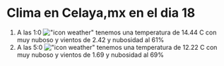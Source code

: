 # Clima en Celaya,mx en el dia 18

1. A las 1:0 !["icon weather"](http://openweathermap.org/img/w/04n.png) tenemos una temperatura de 14.44 C con muy nuboso y  vientos de 2.42 y nubosidad al 61%
1. A las 5:0 !["icon weather"](http://openweathermap.org/img/w/04n.png) tenemos una temperatura de 12.22 C con muy nuboso y  vientos de 1.69 y nubosidad al 69%
